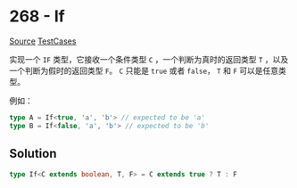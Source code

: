 # 268 - If

[Source](https://github.com/lybenson/ts-checker/blob/master/src/268-easy-if/template.ts) [TestCases]((https://github.com/lybenson/ts-checker/blob/master/src/268-easy-if/test-cases.ts))

实现一个 `IF` 类型，它接收一个条件类型 `C` ，一个判断为真时的返回类型 `T` ，以及一个判断为假时的返回类型 `F`。 `C` 只能是 `true` 或者 `false`， `T` 和 `F` 可以是任意类型。

例如：

```ts
type A = If<true, 'a', 'b'> // expected to be 'a'
type B = If<false, 'a', 'b'> // expected to be 'b'
```

## Solution

```ts
type If<C extends boolean, T, F> = C extends true ? T : F
```
